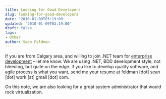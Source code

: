 ```yaml
---
title: Looking for Good Developers
slug: looking-for-good-developers
date: '2010-01-09T03:19:00'
updated: '2010-01-09T03:19:00'
draft: false
tags:
- Other
author: Sean Feldman
---
```



If you are from Calgary area, and willing to join .NET team for [enterprise development](http://www.cortex.net) – let me know. We are using .NET, BDD development style, not bleeding, but quite on the edge. If you like to develop quality software, and agile process is what you want, send me your resume at feldman [dot] sean [dot] work [at] gmail [dot] com.

On this note, we are also looking for a great system administrator that would rock virtualization.


